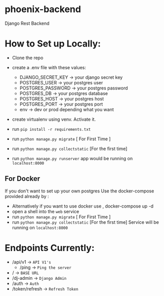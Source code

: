 # phoenix-backend
Django Rest Backend

# How to Set up Locally:
- Clone the repo
- create a .env file with these values:
    - DJANGO_SECRET_KEY -> your django secret key
    - POSTGRES_USER -> your postgres user
    - POSTGRES_PASSWORD -> your postgres password
    - POSTGRES_DB -> your postgres database
    - POSTGRES_HOST -> your postgres host
    - POSTGRES_PORT -> your postgres port
    - env -> dev or prod depending what you want

- create virtualenv using venv. Activate it.
- run `pip install -r requirements.txt`
- run `python manage.py migrate` [ For First Time ]
- run `python manage.py collectstatic` [For the first time]
- run `python manage.py runserver` app would be running on `localhost:8000`

## For Docker
If you don't want to set up your own postgres
Use the docker-compose provided already by :
- Alternatively if you want to use docker use , docker-compose up -d
- open a shell into the `web` service
- run `python manage.py migrate` [ For First Time ]
- run `python manage.py collectstatic` [For the first time]
Service will be running on `localhost:8000`


# Endpoints Currently:
- /api/v1 -> `API V1's`
    - /ping -> `Ping the server`
- / -> `BASE URL`
- /dj-admin -> `Django Admin`
- /auth -> `Auth`
- /token/refresh -> `Refresh Token`
